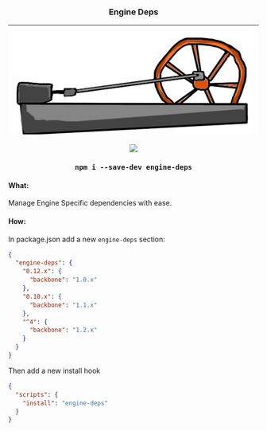 <p align="center">
<h3 align="center">Engine Deps</h3>
</p>
<hr/>
<p align="center">
<img src="https://raw.githubusercontent.com/samccone/engine-deps/gh-pages/engine.png" width="600px">
<a href="https://travis-ci.org/samccone/engine-deps"></br></br><img src="https://travis-ci.org/samccone/engine-deps.svg?branch=master"></a>
</p>

<h4 align="center">
<pre>
npm i --save-dev engine-deps
</pre>
</h4>

#### What:

Manage Engine Specific dependencies with ease.

#### How:

In package.json add a new `engine-deps` section:

```json
{
  "engine-deps": {
    "0.12.x": {
      "backbone": "1.0.x"
    },
    "0.10.x": {
      "backbone": "1.1.x"
    },
    "^4": {
      "backbone": "1.2.x"
    }
  }
}
```

Then add a new install hook

```json
{
  "scripts": {
    "install": "engine-deps"
  }
}
```
